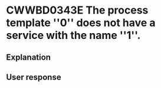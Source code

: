 # CWWBD0343E The process template ''0'' does not have a service with the name ''1''.

## Explanation

## User response